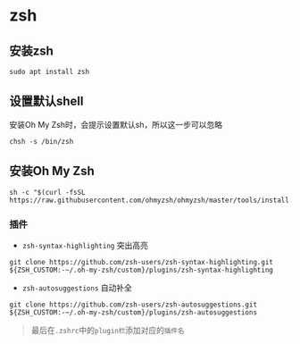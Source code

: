 # zsh

## 安装zsh
```
sudo apt install zsh
```

## 设置默认shell

安装Oh My Zsh时，会提示设置默认sh，所以这一步可以忽略

```
chsh -s /bin/zsh
```

## 安装Oh My Zsh
```shell
sh -c "$(curl -fsSL https://raw.githubusercontent.com/ohmyzsh/ohmyzsh/master/tools/install.sh)"
```
### 插件

- `zsh-syntax-highlighting` 突出高亮
```shell
git clone https://github.com/zsh-users/zsh-syntax-highlighting.git ${ZSH_CUSTOM:-~/.oh-my-zsh/custom}/plugins/zsh-syntax-highlighting
```

- `zsh-autosuggestions` 自动补全
```shell
git clone https://github.com/zsh-users/zsh-autosuggestions.git ${ZSH_CUSTOM:-~/.oh-my-zsh/custom}/plugins/zsh-autosuggestions
```

> 最后在`.zshrc`中的`plugin栏`添加对应的`插件名`



